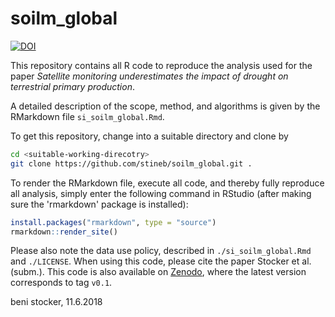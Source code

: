 # soilm_global

[![DOI](https://zenodo.org/badge/DOI/10.5281/zenodo.1286966.svg)](https://doi.org/10.5281/zenodo.1286966)

This repository contains all R code to reproduce the analysis used for the paper *Satellite monitoring underestimates the impact of drought on terrestrial primary production*.

A detailed description of the scope, method, and algorithms is given by the RMarkdown file `si_soilm_global.Rmd`. 

To get this repository, change into a suitable directory and clone by
```bash
cd <suitable-working-direcotry>
git clone https://github.com/stineb/soilm_global.git .
```

To render the RMarkdown file, execute all code, and thereby fully reproduce all analysis, simply enter the following command in RStudio (after making sure the 'rmarkdown' package is installed):
```r
install.packages("rmarkdown", type = "source")
rmarkdown::render_site()
```

Please also note the data use policy, described in `./si_soilm_global.Rmd` and `./LICENSE`. When using this code, please cite the paper Stocker et al. (subm.).
This code is also available on [Zenodo](http://doi.org/10.5281/zenodo.1286966), where the latest version corresponds to tag `v0.1`.

beni stocker, 11.6.2018
